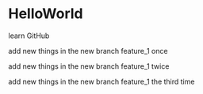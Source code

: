 # HelloWorld
learn GitHub

add new things in the new branch feature_1 once

add new things in the new branch feature_1 twice


add new things in the new branch feature_1 the third time
